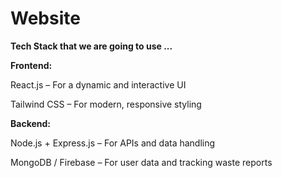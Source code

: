 # Website

 **Tech Stack that we are going to use ...** 
 
**Frontend:**

 React.js – For a dynamic and interactive UI
 
 Tailwind CSS – For modern, responsive styling

**Backend:** 

 Node.js + Express.js – For APIs and data handling
 
 MongoDB / Firebase – For user data and tracking waste reports
